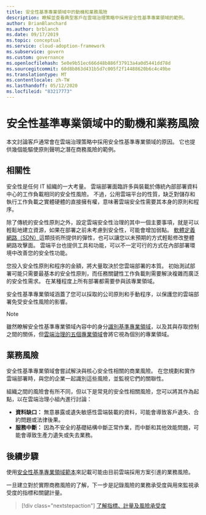 ```yaml
---
title: 安全性基準專業領域中的動機和業務風險
description: 瞭解並查看典型客戶在雲端治理策略中採用安全性基準專業領域的範例。
author: BrianBlanchard
ms.author: brblanch
ms.date: 09/17/2019
ms.topic: conceptual
ms.service: cloud-adoption-framework
ms.subservice: govern
ms.custom: governance
ms.openlocfilehash: 5e0e9b51ec666d48b886f37913a4a0d5441dd78d
ms.sourcegitcommit: 60d8b863d431b5d7c005f2f14488620b6c4c49be
ms.translationtype: MT
ms.contentlocale: zh-TW
ms.lasthandoff: 05/12/2020
ms.locfileid: "83217773"
---
```

# <a name="motivations-and-business-risks-in-the-security-baseline-discipline"></a>安全性基準專業領域中的動機和業務風險

本文討論客戶通常會在雲端治理策略中採用安全性基準專業領域的原因。 它也提供幾個能驅使原則聲明之潛在商務風險的範例。

<!-- markdownlint-disable MD026 -->

## <a name="relevance"></a>相關性

安全性是任何 IT 組織的一大考量。 雲端部署面臨許多與裝載於傳統內部部署資料中心的工作負載相同的安全性風險。 不過，公用雲端平台的性質，缺乏對儲存和執行工作負載之實體硬體的直接擁有權，意味著雲端安全性需要其本身的原則和程序。

除了傳統的安全性原則之外，設定雲端安全性治理的其中一個主要事項，就是可以輕鬆地建立資源，如果在部署之前未考慮到安全性，可能會增加弱點。 [軟體定義網路（SDN）](../../decision-guides/software-defined-network/index.md)這類技術所提供的彈性，也可以讓您以未預期的方式輕鬆修改整體網路攻擊面。 雲端平台也提供工具和功能，可以不一定可行的方式在內部部署環境中改善您的安全性功能。

您投入安全性原則和程序的金額，將大量取決於您雲端部署的本質。 初始測試部署可能只需要最基本的安全性原則，而任務關鍵性工作負載則需要解決複雜而廣泛的安全性需求。 在某種程度上所有部署都需要參與該專業領域。

安全性基準專業領域涵蓋了您可以採取的公司原則和手動程序，以保護您的雲端部署免受安全性風險的影響。

> [!NOTE]
>雖然瞭解安全性基準專業領域內容中的身分[識別基準專業領域](../identity-baseline/index.md)，以及其與存取控制之間的關係，但[雲端治理的五個專業領域](../index.md)會將它視為個別的專業領域。

## <a name="business-risk"></a>業務風險

安全性基準專業領域會嘗試解決與核心安全性相關的商業風險。 在您規劃和實作雲端部署時，與您的企業一起識別這些風險，並監視它們的關聯性。

組織之間的風險會有所不同，但以下是常見的安全性相關風險，您可以將其作為起點，以在雲端治理小組內進行討論：

- **資料缺口：** 無意暴露或遺失敏感性雲端裝載的資料，可能會導致客戶遺失、合約問題或法律後果。
- **服務中斷：** 因為不安全的基礎結構中斷正常作業，而中斷和其他效能問題，可能會導致生產力遺失或失去業務。

## <a name="next-steps"></a>後續步驟

使用[安全性基準專業領域範本](./template.md)來記載可能由目前雲端採用方案引進的業務風險。

一旦建立對於實際商務風險的了解，下一步是記錄風險的業務承受度與用來監視承受度的指標和關鍵計量。

> [!div class="nextstepaction"]
> [了解指標、計量及風險承受度](./metrics-tolerance.md)
